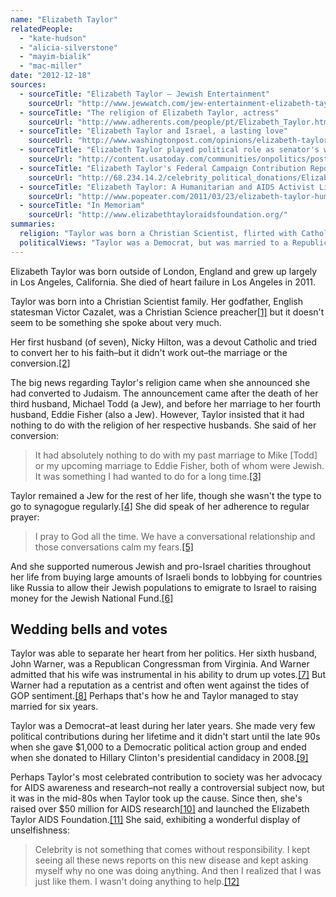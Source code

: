 ```yaml
---
name: "Elizabeth Taylor"
relatedPeople:
  - "kate-hudson"
  - "alicia-silverstone"
  - "mayim-bialik"
  - "mac-miller"
date: "2012-12-18"
sources:
  - sourceTitle: "Elizabeth Taylor – Jewish Entertainment"
    sourceUrl: "http://www.jewwatch.com/jew-entertainment-elizabeth-taylor.html"
  - sourceTitle: "The religion of Elizabeth Taylor, actress"
    sourceUrl: "http://www.adherents.com/people/pt/Elizabeth_Taylor.html"
  - sourceTitle: "Elizabeth Taylor and Israel, a lasting love"
    sourceUrl: "http://www.washingtonpost.com/opinions/elizabeth-taylor-and-israel-a-lasting-love/2011/03/24/AFbnZZYB_story.html"
  - sourceTitle: "Elizabeth Taylor played political role as senator's wife"
    sourceUrl: "http://content.usatoday.com/communities/onpolitics/post/2011/03/elizabeth-taylor-john-warner-/1#.ULkvMYUZ-Bg"
  - sourceTitle: "Elizabeth Taylor's Federal Campaign Contribution Report"
    sourceUrl: "http://68.234.14.2/celebrity_political_donations/Elizabeth_Taylor.php"
  - sourceTitle: "Elizabeth Taylor: A Humanitarian and AIDS Activist Like No Other"
    sourceUrl: "http://www.popeater.com/2011/03/23/elizabeth-taylor-humanitarian-aids-activist/"
  - sourceTitle: "In Memoriam"
    sourceUrl: "http://www.elizabethtayloraidsfoundation.org/"
summaries:
  religion: "Taylor was born a Christian Scientist, flirted with Catholicism and ended up a devout Jew."
  politicalViews: "Taylor was a Democrat, but was married to a Republican Senator for six years. Most of her social/political energies went to battling AIDS."
---
```


Elizabeth Taylor was born outside of London, England and grew up largely in Los Angeles, California. She died of heart failure in Los Angeles in 2011.

Taylor was born into a Christian Scientist family. Her godfather, English statesman Victor Cazalet, was a Christian Science preacher<a class="source-citation" href="#http%3A%2F%2Fwww.jewwatch.com%2Fjew-entertainment-elizabeth-taylor.html" title="Elizabeth Taylor – Jewish Entertainment">[1]</a> but it doesn't seem to be something she spoke about very much.

Her first husband (of seven), Nicky Hilton, was a devout Catholic and tried to convert her to his faith–but it didn't work out–the marriage or the conversion.<a class="source-citation" href="#http%3A%2F%2Fwww.adherents.com%2Fpeople%2Fpt%2FElizabeth_Taylor.html" title="The religion of Elizabeth Taylor, actress">[2]</a>

The big news regarding Taylor's religion came when she announced she had converted to Judaism. The announcement came after the death of her third husband, Michael Todd (a Jew), and before her marriage to her fourth husband, Eddie Fisher (also a Jew). However, Taylor insisted that it had nothing to do with the religion of her respective husbands. She said of her conversion:

>It had absolutely nothing to do with my past marriage to Mike [Todd] or my upcoming marriage to Eddie Fisher, both of whom were Jewish. It was something I had wanted to do for a long time.<a class="source-citation" href="#http%3A%2F%2Fwww.adherents.com%2Fpeople%2Fpt%2FElizabeth_Taylor.html" title="The religion of Elizabeth Taylor, actress">[3]</a>

Taylor remained a Jew for the rest of her life, though she wasn't the type to go to synagogue regularly.<a class="source-citation" href="#http%3A%2F%2Fwww.adherents.com%2Fpeople%2Fpt%2FElizabeth_Taylor.html" title="The religion of Elizabeth Taylor, actress">[4]</a> She did speak of her adherence to regular prayer:

>I pray to God all the time. We have a conversational relationship and those conversations calm my fears.<a class="source-citation" href="#http%3A%2F%2Fwww.adherents.com%2Fpeople%2Fpt%2FElizabeth_Taylor.html" title="The religion of Elizabeth Taylor, actress">[5]</a>

And she supported numerous Jewish and pro-Israel charities throughout her life from buying large amounts of Israeli bonds to lobbying for countries like Russia to allow their Jewish populations to emigrate to Israel to raising money for the Jewish National Fund.<a class="source-citation" href="#http%3A%2F%2Fwww.washingtonpost.com%2Fopinions%2Felizabeth-taylor-and-israel-a-lasting-love%2F2011%2F03%2F24%2FAFbnZZYB_story.html" title="Elizabeth Taylor and Israel, a lasting love">[6]</a>

## Wedding bells and votes

Taylor was able to separate her heart from her politics. Her sixth husband, John Warner, was a Republican Congressman from Virginia. And Warner admitted that his wife was instrumental in his ability to drum up votes.<a class="source-citation" href="#http%3A%2F%2Fcontent.usatoday.com%2Fcommunities%2Fonpolitics%2Fpost%2F2011%2F03%2Felizabeth-taylor-john-warner-%2F1%23.ULkvMYUZ-Bg" title="Elizabeth Taylor played political role as senator&apos;s wife">[7]</a> But Warner had a reputation as a centrist and often went against the tides of GOP sentiment.<a class="source-citation" href="#http%3A%2F%2Fcontent.usatoday.com%2Fcommunities%2Fonpolitics%2Fpost%2F2011%2F03%2Felizabeth-taylor-john-warner-%2F1%23.ULkvMYUZ-Bg" title="Elizabeth Taylor played political role as senator&apos;s wife">[8]</a> Perhaps that's how he and Taylor managed to stay married for six years.

Taylor was a Democrat–at least during her later years. She made very few political contributions during her lifetime and it didn't start until the late 90s when she gave $1,000 to a Democratic political action group and ended when she donated to Hillary Clinton's presidential candidacy in 2008.<a class="source-citation" href="#http%3A%2F%2F68.234.14.2%2Fcelebrity_political_donations%2FElizabeth_Taylor.php" title="Elizabeth Taylor&apos;s Federal Campaign Contribution Report">[9]</a>

Perhaps Taylor's most celebrated contribution to society was her advocacy for AIDS awareness and research–not really a controversial subject now, but it was in the mid-80s when Taylor took up the cause. Since then, she's raised over $50 million for AIDS research<a class="source-citation" href="#http%3A%2F%2Fwww.popeater.com%2F2011%2F03%2F23%2Felizabeth-taylor-humanitarian-aids-activist%2F" title="Elizabeth Taylor: A Humanitarian and AIDS Activist Like No Other">[10]</a> and launched the Elizabeth Taylor AIDS Foundation.<a class="source-citation" href="#http%3A%2F%2Fwww.elizabethtayloraidsfoundation.org%2F" title="In Memoriam">[11]</a> She said, exhibiting a wonderful display of unselfishness:

>Celebrity is not something that comes without responsibility. I kept seeing all these news reports on this new disease and kept asking myself why no one was doing anything. And then I realized that I was just like them. I wasn't doing anything to help.<a class="source-citation" href="#http%3A%2F%2Fwww.popeater.com%2F2011%2F03%2F23%2Felizabeth-taylor-humanitarian-aids-activist%2F" title="Elizabeth Taylor: A Humanitarian and AIDS Activist Like No Other">[12]</a>